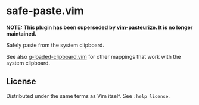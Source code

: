 # safe-paste.vim

**NOTE: This plugin has been superseded by [vim-pasteurize](https://github.com/riceissa/vim-pasteurize).
It is no longer maintained.**

Safely paste from the system clipboard.

See also
[g-loaded-clipboard.vim](https://github.com/riceissa/vim-g-loaded-clipboard)
for other mappings that work with the system clipboard.

## License

Distributed under the same terms as Vim itself. See `:help license`.
